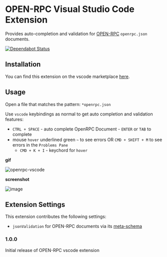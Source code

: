 # OPEN-RPC Visual Studio Code Extension

Provides auto-completion and validation for [OPEN-RPC](https://github.com/open-rpc/spec) `openrpc.json` documents.

[![Dependabot Status](https://api.dependabot.com/badges/status?host=github&repo=open-rpc/editor-extensions-vscode
)](https://dependabot.com)

## Installation

You can find this extension on the vscode marketplace [here](https://marketplace.visualstudio.com/items?itemName=OPEN-RPC.OPEN-RPC).


## Usage

Open a file that matches the pattern: `*openrpc.json`

Use `vscode` keybindings as normal to get auto completion and validation features:

- `CTRL + SPACE` - auto complete OpenRPC Document - `ENTER` or `TAB` to complete
- mouse `hover` underlined green `~` to see errors OR `CMD + SHIFT + M` to see errors in the `Problems Pane`
  - `CMD + K + I` - keychord for `hover`

**gif**

![openrpc-vscode](https://user-images.githubusercontent.com/364566/54830472-c5819800-4c75-11e9-8490-49656eb0dd66.gif)

**screenshot**

![image](https://user-images.githubusercontent.com/364566/54831313-59a02f00-4c77-11e9-84bf-eb486f5aa1db.png)

## Extension Settings

This extension contributes the following settings:

* `jsonValidation` for OPEN-RPC documents via its [meta-schema](https://github.com/open-rpc/meta-schema)

### 1.0.0

Initial release of OPEN-RPC vscode extension


